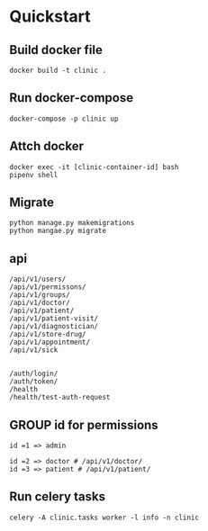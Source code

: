 # Quickstart

## Build docker file

```
docker build -t clinic .
```

## Run docker-compose

```
docker-compose -p clinic up
```

## Attch docker

```
docker exec -it [clinic-container-id] bash
pipenv shell
```

## Migrate

```
python manage.py makemigrations
python mangae.py migrate
```

## api

```
/api/v1/users/
/api/v1/permissons/
/api/v1/groups/
/api/v1/doctor/
/api/v1/patient/
/api/v1/patient-visit/
/api/v1/diagnostician/
/api/v1/store-drug/
/api/v1/appointment/
/api/v1/sick


/auth/login/
/auth/token/
/health
/health/test-auth-request

```

## GROUP id for permissions

```
id =1 => admin

id =2 => doctor # /api/v1/doctor/
id =3 => patient # /api/v1/patient/
```

## Run celery tasks
```
celery -A clinic.tasks worker -l info -n clinic

```